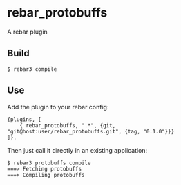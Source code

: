 rebar_protobuffs
=====

A rebar plugin

Build
-----

    $ rebar3 compile

Use
---

Add the plugin to your rebar config:

    {plugins, [
        { rebar_protobuffs, ".*", {git, "git@host:user/rebar_protobuffs.git", {tag, "0.1.0"}}}
    ]}.

Then just call it directly in an existing application:

    $ rebar3 protobuffs compile
    ===> Fetching protobuffs
    ===> Compiling protobuffs
